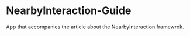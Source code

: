# NearbyInteraction-Guide

App that accompanies the article about the NearbyInteraction framewrok.

